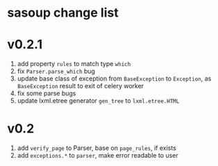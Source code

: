 # sasoup change list

# v0.2.1

1. add property `rules` to match type `which`
2. fix `Parser.parse_which` bug
3. update base class of exception from `BaseException` to `Exception`, as `BaseException` result to exit of celery worker
4. fix some parse bugs
5. update lxml.etree generator `gen_tree` to `lxml.etree.HTML`

# v0.2

1. add `verify_page` to Parser, base on `page_rules`, if exists
2. add `exceptions.*` to `parser`, make error readable to user

